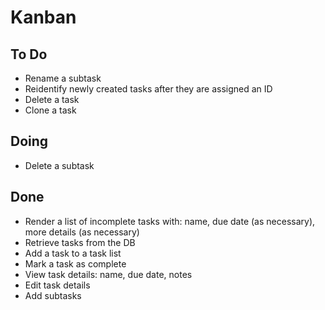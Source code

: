 # Kanban

## To Do
- Rename a subtask
- Reidentify newly created tasks after they are assigned an ID
- Delete a task
- Clone a task

## Doing
- Delete a subtask

## Done
- Render a list of incomplete tasks with: name, due date (as necessary), more details (as necessary)
- Retrieve tasks from the DB
- Add a task to a task list
- Mark a task as complete
- View task details: name, due date, notes
- Edit task details
- Add subtasks
